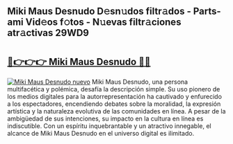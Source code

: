 ## Miki Maus Desnudo D𝚎sn𝚞dos filtr𝚊dos - Parts-ami Vid𝚎os f𝚘tos - N𝚞evas filtr𝚊ciones atr𝚊ctivas 29WD9

# <h2><a href="http://mbb4do8.tromn.icu/?c=Miki+Maus+Desnudo">🔗👉👉👉 Miki Maus Desnudo 🔗🔗</a></h2>

[![Miki Maus Desnudo nuevo](https://i.imgur.com/pEAQMta.gif)](http://mbb4do8.tromn.icu/?c=Miki+Maus+Desnudo)
Miki Maus Desnudo, una persona multifacética y polémica, desafía la descripción simple. Su uso pionero de los medios digitales para la autorrepresentación ha cautivado y enfurecido a los espectadores, encendiendo debates sobre la moralidad, la expresión artística y la naturaleza evolutiva de las comunidades en línea. A pesar de la ambigüedad de sus intenciones, su impacto en la cultura en línea es indiscutible. Con un espíritu inquebrantable y un atractivo innegable, el alcance de Miki Maus Desnudo en el universo digital es ilimitado.
